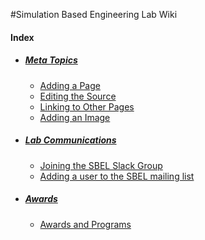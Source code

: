 #Simulation Based Engineering Lab Wiki

#### Index
- ##### [Meta Topics](/meta/index.md)
	- [Adding a Page](/meta/adding-a-page.md)
	- [Editing the Source](/meta/editing-the-source.md)
	- [Linking to Other Pages](/meta/linking-to-other-pages.md)
	- [Adding an Image](/meta/adding-an-image.md)

- ##### [Lab Communications](/communication/index.md)
	- [Joining the SBEL Slack Group](/communication/joining-the-sbel-slack-group.md)
	- [Adding a user to the SBEL mailing list](/communication/adding-a-user-to-the-sbel-mailing-list.md)

- ##### [Awards](/awards/index.md)
    - [Awards and Programs](/awards/awards-and-programs.md)

